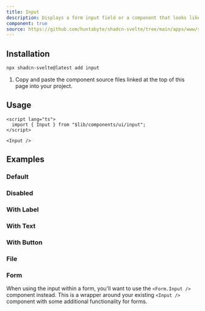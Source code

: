 ```yaml
---
title: Input
description: Displays a form input field or a component that looks like an input field.
component: true
source: https://github.com/huntabyte/shadcn-svelte/tree/main/apps/www/src/lib/registry/default/ui/input
---
```


<script>
  import { ComponentPreview, ManualInstall } from '$lib/components/docs';
</script>

<ComponentPreview name="input-demo">

<div />

</ComponentPreview>

## Installation

```bash
npx shadcn-svelte@latest add input
```

<ManualInstall>

1. Copy and paste the component source files linked at the top of this page into your project.

</ManualInstall>

## Usage

```svelte
<script lang="ts">
  import { Input } from "$lib/components/ui/input";
</script>

<Input />
```

## Examples

### Default

<ComponentPreview name="input-demo">

<div />

</ComponentPreview>

### Disabled

<ComponentPreview name="input-disabled">

<div />

</ComponentPreview>

### With Label

<ComponentPreview name="input-with-label">

<div />

</ComponentPreview>

### With Text

<ComponentPreview name="input-with-text">

<div />

</ComponentPreview>

### With Button

<ComponentPreview name="input-with-button">

<div />

</ComponentPreview>

### File

<ComponentPreview name="input-file">

<div />

</ComponentPreview>

### Form

When using the input within a form, you'll want to use the `<Form.Input />` component instead. This is a wrapper around your existing `<Input />` component with some additional functionality for forms.

<ComponentPreview name="form-demo">

<div />

</ComponentPreview>
